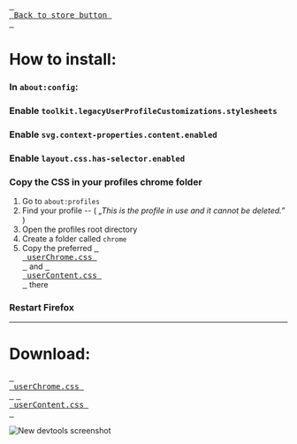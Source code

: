 [<kbd> <br> Back to store button <br> </kbd>][store]

[store]: https://firefoxcss-store.github.io/

# How to install:
### In `about:config`:

### Enable `toolkit.legacyUserProfileCustomizations.stylesheets`
### Enable `svg.context-properties.content.enabled`
### Enable `layout.css.has-selector.enabled`

### Copy the CSS in your profiles chrome folder
1. Go to `about:profiles`
2. Find your profile  --  ( *„This is the profile in use and it cannot be deleted.”* )
3. Open the profiles root directory
4. Create a folder called `chrome`
5. Copy the preferred [<kbd> <br> userChrome.css <br> </kbd>][userChrome.css] and [<kbd> <br> userContent.css <br> </kbd>][userContent.css] there

### Restart Firefox
***

# Download:

[<kbd> <br> userChrome.css <br> </kbd>][userChrome.css] [<kbd> <br> userContent.css <br> </kbd>][userContent.css]

[userChrome.css]: https://github.com/Bali10050/FirefoxCSS/releases/download/MainRelease/userChrome.css
[userContent.css]: https://github.com/Bali10050/FirefoxCSS/releases/download/MainRelease/userContent.css

![New devtools screenshot](https://github.com/Bali10050/FirefoxCSS/assets/110120798/8c0ca262-dda8-41bb-8cde-7d0208dcb979)












